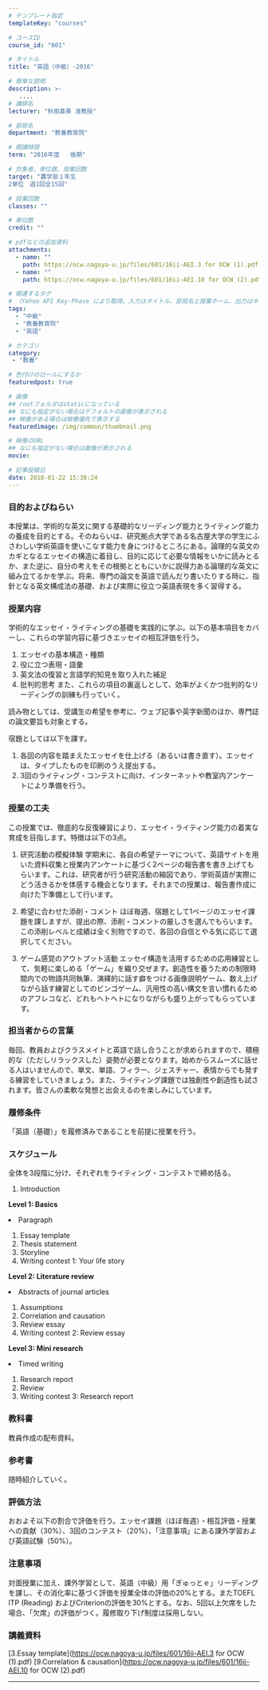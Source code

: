 ```yaml
---
# テンプレート指定
templateKey: "courses"

# コースID
course_id: "601"

# タイトル
title: "英語（中級）-2016"

# 簡単な説明
description: >-
   ....
# 講師名
lecturer: "秋田喜美 准教授"

# 部局名
department: "教養教育院"

# 開講時限
term: "2016年度	後期"

# 対象者、単位数、授業回数
target: "農学部１年生
2単位　週1回全15回"

# 授業回数
classes: ""

# 単位数
credit: ""

# pdfなどの追加資料
attachments:
  - name: "" 
    path: https://ocw.nagoya-u.jp/files/601/16ii-AEI.3 for OCW (1).pdf
  - name: "" 
    path: https://ocw.nagoya-u.jp/files/601/16ii-AEI.10 for OCW (2).pdf

# 関連するタグ
# （Yahoo API Key-Phase により取得。入力はタイトル、部局名と授業ホーム、出力はキーフレーズ（tags））
tags:
  - "中級"
  - "教養教育院"
  - "英語"

# カテゴリ
category:
 - "教養"

# 色付けのロールにするか
featuredpost: true

# 画像
## rootフォルダはstaticになっている
## なにも指定がない場合はデフォルトの画像が表示される
## 映像がある場合は映像優先で表示する
featuredimage: /img/common/thumbnail.png

# 映像のURL
## なにも指定がない場合は画像が表示される
movie: 

# 記事投稿日
date: 2018-01-22 15:38:24
---
```


### 目的およびねらい

本授業は、学術的な英文に関する基礎的なリーディング能力とライティング能力の養成を目的とする。そのねらいは、研究拠点大学である名古屋大学の学生にふさわしい学術英語を使いこなす能力を身につけるところにある。論理的な英文のカギとなるエッセイの構造に着目し、目的に応じて必要な情報をいかに読みとるか、また逆に、自分の考えをその根拠とともにいかに説得力ある論理的な英文に組み立てるかを学ぶ。将来、専門の論文を英語で読んだり書いたりする時に、指針となる英文構成法の基礎、および実際に役立つ英語表現を多く習得する。

### 授業内容

学術的なエッセイ・ライティングの基礎を実践的に学ぶ。以下の基本項目をカバーし、これらの学習内容に基づきエッセイの相互評価を行う。

1. エッセイの基本構造・種類
2. 役に立つ表現・語彙
3. 英文法の復習と言語学的知見を取り入れた補足
4. 批判的思考
また、これらの項目の裏返しとして、効率がよくかつ批判的なリーディングの訓練も行っていく。

読み物としては、受講生の希望を参考に、ウェブ記事や英字新聞のほか、専門誌の論文要旨も対象とする。

宿題としては以下を課す。
1. 各回の内容を踏まえたエッセイを仕上げる（あるいは書き直す）。エッセイは、タイプしたものを印刷のうえ提出する。
2. 3回のライティング・コンテストに向け、インターネットや教室内アンケートにより準備を行う。


### 授業の工夫

この授業では、徹底的な反復練習により、エッセイ・ライティング能力の着実な育成を目指します。特徴は以下の3点。

1. 研究活動の模擬体験
学期末に、各自の希望テーマについて、英語サイトを用いた資料収集と授業内アンケートに基づく2ページの報告書を書き上げてもらいます。これは、研究者が行う研究活動の縮図であり、学術英語が実際にどう活きるかを体感する機会となります。それまでの授業は、報告書作成に向けた下準備として行います。

2. 希望に合わせた添削・コメント
ほぼ毎週、宿題として1ページのエッセイ課題を課しますが、提出の際、添削・コメントの厳しさを選んでもらいます。この添削レベルと成績は全く別物ですので、各回の自信とやる気に応じて選択してください。

3. ゲーム感覚のアウトプット活動
エッセイ構造を活用するための応用練習として、気軽に楽しめる「ゲーム」を織り交ぜます。創造性を養うための制限時間内での物語共同執筆、演繹的に話す癖をつける画像説明ゲーム、数え上げながら話す練習としてのビンゴゲーム、汎用性の高い構文を言い慣れるためのアフレコなど、どれもヘトヘトになりながらも盛り上がってもらっています。

### 担当者からの言葉

毎回、教員およびクラスメイトと英語で話し合うことが求められますので、積極的な（ただしリラックスした）姿勢が必要となります。始めからスムーズに話せる人はいませんので、単文、単語、フィラー、ジェスチャー、表情からでも発する練習をしていきましょう。また、ライティング課題では独創性や創造性も試されます。皆さんの柔軟な発想と出会えるのを楽しみにしています。








### 履修条件

「英語（基礎）」を履修済みであることを前提に授業を行う。

### スケジュール

全体を3段階に分け、それぞれをライティング・コンテストで締め括る。

1. Introduction

**Level 1: Basics**

<li value = "2">Paragraph</li>

1. Essay template
2. Thesis statement
3. Storyline
4. Writing contest 1: Your life story

**Level 2: Literature review**

<li value = "7">Abstracts of journal articles</li>

1. Assumptions
2. Correlation and causation
3. Review essay
4. Writing contest 2: Review essay

**Level 3: Mini research**

<li value = "12">Timed writing</li>

1. Research report
2. Review
3. Writing contest 3: Research report

### 教科書

教員作成の配布資料。

### 参考書

随時紹介していく。

### 評価方法

おおよそ以下の割合で評価を行う。エッセイ課題（ほぼ毎週）・相互評価・授業への貢献（30%）、3回のコンテスト（20%）、「注意事項」にある課外学習および英語試験（50%）。

### 注意事項

対面授業に加え、課外学習として、英語（中級）用「ぎゅっとｅ」リーディングを課し、その消化率に基づく評価を授業全体の評価の20%とする。またTOEFL ITP (Reading) およびCriterionの評価を30%とする。なお、5回以上欠席をした場合、「欠席」の評価がつく。履修取り下げ制度は採用しない。





### 講義資料

[3.Essay template](https://ocw.nagoya-u.jp/files/601/16ii-AEI.3 for OCW (1).pdf) 
[9.Correlation & causation](https://ocw.nagoya-u.jp/files/601/16ii-AEI.10 for OCW (2).pdf) 









-----